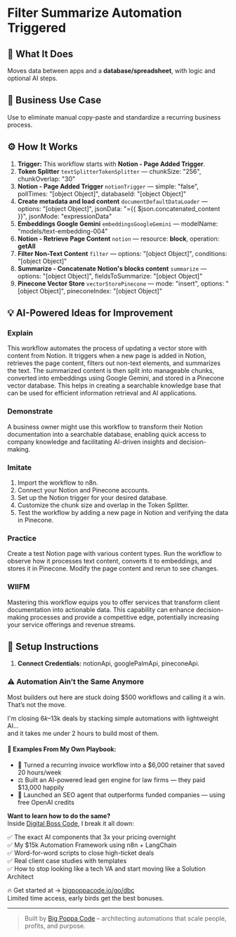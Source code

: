 # Filter Summarize Automation Triggered
  ## 🚀 What It Does
  Moves data between apps and a **database/spreadsheet**, with logic and optional AI steps.
  
  ## 💼 Business Use Case
  Use to eliminate manual copy-paste and standardize a recurring business process.
  
  ## ⚙️ How It Works
  1. **Trigger:** This workflow starts with **Notion - Page Added Trigger**.
  2. **Token Splitter** `textSplitterTokenSplitter` — chunkSize: "256", chunkOverlap: "30"
3. **Notion - Page Added Trigger** `notionTrigger` — simple: "false", pollTimes: "[object Object]", databaseId: "[object Object]"
4. **Create metadata and load content** `documentDefaultDataLoader` — options: "[object Object]", jsonData: "={{ $json.concatenated_content }}", jsonMode: "expressionData"
5. **Embeddings Google Gemini** `embeddingsGoogleGemini` — modelName: "models/text-embedding-004"
6. **Notion - Retrieve Page Content** `notion` — resource: **block**, operation: **getAll**
7. **Filter Non-Text Content** `filter` — options: "[object Object]", conditions: "[object Object]"
8. **Summarize - Concatenate Notion's blocks content** `summarize` — options: "[object Object]", fieldsToSummarize: "[object Object]"
9. **Pinecone Vector Store** `vectorStorePinecone` — mode: "insert", options: "[object Object]", pineconeIndex: "[object Object]"
  
  ## 💡 AI-Powered Ideas for Improvement
  ### Explain
This workflow automates the process of updating a vector store with content from Notion. It triggers when a new page is added in Notion, retrieves the page content, filters out non-text elements, and summarizes the text. The summarized content is then split into manageable chunks, converted into embeddings using Google Gemini, and stored in a Pinecone vector database. This helps in creating a searchable knowledge base that can be used for efficient information retrieval and AI applications.

### Demonstrate
A business owner might use this workflow to transform their Notion documentation into a searchable database, enabling quick access to company knowledge and facilitating AI-driven insights and decision-making.

### Imitate
1. Import the workflow to n8n.
2. Connect your Notion and Pinecone accounts.
3. Set up the Notion trigger for your desired database.
4. Customize the chunk size and overlap in the Token Splitter.
5. Test the workflow by adding a new page in Notion and verifying the data in Pinecone.

### Practice
Create a test Notion page with various content types. Run the workflow to observe how it processes text content, converts it to embeddings, and stores it in Pinecone. Modify the page content and rerun to see changes.

### WIIFM
Mastering this workflow equips you to offer services that transform client documentation into actionable data. This capability can enhance decision-making processes and provide a competitive edge, potentially increasing your service offerings and revenue streams.
  
  ## 🔧 Setup Instructions
  1. **Connect Credentials:** notionApi, googlePalmApi, pineconeApi.
  
### ⚠️ Automation Ain’t the Same Anymore

Most builders out here are stuck doing $500 workflows and calling it a win.  
That’s not the move.  

I'm closing $6k–$13k deals by stacking simple automations with lightweight AI...  
and it takes me under 2 hours to build most of them.

#### 🧠 Examples From My Own Playbook:
- 🔁 Turned a recurring invoice workflow into a $6,000 retainer that saved 20 hours/week  
- ⚖️ Built an AI-powered lead gen engine for law firms — they paid $13,000 happily  
- 🚀 Launched an SEO agent that outperforms funded companies — using free OpenAI credits  

**Want to learn how to do the same?**  
Inside [Digital Boss Code](https://bigpoppacode.io/go/dbc), I break it all down:

✅ The exact AI components that 3x your pricing overnight  
✅ My $15k Automation Framework using n8n + LangChain  
✅ Word-for-word scripts to close high-ticket deals  
✅ Real client case studies with templates  
✅ How to stop looking like a tech VA and start moving like a Solution Architect  

🔥 Get started at → [bigpoppacode.io/go/dbc](https://bigpoppacode.io/go/dbc)  
Limited time access, early birds get the best bonuses.

---
> Built by [Big Poppa Code](https://bigpoppacode.io) – architecting automations that scale people, profits, and purpose.
  